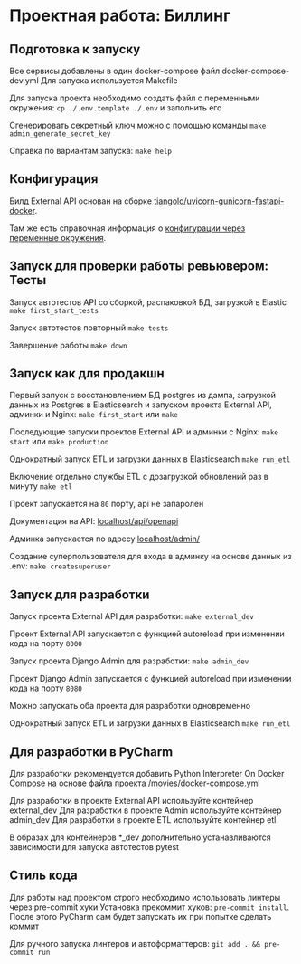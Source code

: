 # Проектная работа: Биллинг

## Подготовка к запуску

Все сервисы добавлены в один docker-compose файл docker-compose-dev.yml
Для запуска используется Makefile

Для запуска проекта необходимо создать файл с переменными окружения: `cp ./.env.template ./.env` и заполнить его

Сгенерировать секретный ключ можно с помощью команды `make admin_generate_secret_key`

Справка по вариантам запуска: `make help`

## Конфигурация

Билд External API основан на сборке 
[tiangolo/uvicorn-gunicorn-fastapi-docker](https://github.com/tiangolo/uvicorn-gunicorn-fastapi-docker/).

Там же есть справочная информация о 
[конфигурации через переменные окружения](https://github.com/tiangolo/uvicorn-gunicorn-fastapi-docker/#environment-variables).  

## Запуск для проверки работы ревьювером: Тесты

Запуск автотестов API со сборкой, распаковкой БД, загрузкой в Elastic `make first_start_tests`

Запуск автотестов повторный `make tests`

Завершение работы `make down`

## Запуск как для продакшн

Первый запуск с восстановлением БД postgres из дампа, загрузкой данных из 
Postgres в Elasticsearch и запуском проекта External API, админки и Nginx: `make first_start` или `make`

Последующие запуски проектов External API и админки с Nginx: `make start` или `make production`

Однократный запуск ETL и загрузки данных в Elasticsearch `make run_etl`

Включение отдельно службы ETL с дозагрузкой обновлений раз в минуту `make etl`

Проект запускается на `80` порту, api не запаролен

Документация на API: [localhost/api/openapi](http://localhost/api/openapi)

Админка запускается по адресу [localhost/admin/](http://localhost/admin/)

Создание суперпользователя для входа в админку на основе данных из .env: `make createsuperuser`

## Запуск для разработки

Запуск проекта External API для разработки: `make external_dev`

Проект External API запускается с функцией autoreload при изменении кода на порту `8000`

Запуск проекта Django Admin для разработки: `make admin_dev` 

Проект Django Admin запускается с функцией autoreload при изменении кода на порту `8080`

Можно запускать оба проекта для разработки одновременно

Однократный запуск ETL и загрузки данных в Elasticsearch `make run_etl`

## Для разработки в PyCharm

Для разработки рекомендуется добавить Python Interpreter On Docker Compose
на основе файла проекта /movies/docker-compose.yml

Для разработки в проекте External API используйте контейнер external_dev
Для разработки в проекте Admin используйте контейнер admin_dev
Для разработки в проекте ETL используйте контейнер etl

В образах для контейнеров *_dev дополнительно устанавливаются зависимости
для запуска автотестов pytest

## Стиль кода

Для работы над проектом строго необходимо использовать линтеры через pre-commit хуки
Установка прекоммит хуков: `pre-commit install`.
После этого PyCharm сам будет запускать их при попытке сделать коммит

Для ручного запуска линтеров и автоформаттеров: `git add . && pre-commit run` 

